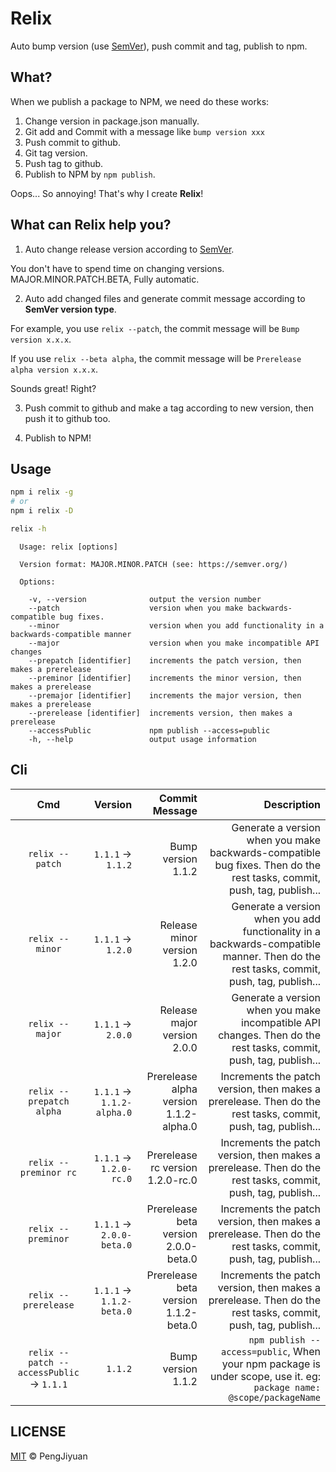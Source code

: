 # Relix
Auto bump version (use [SemVer](https://semver.org/)), push commit and tag, publish to npm.

## What?

When we publish a package to NPM, we need do these works:

1. Change version in package.json manually.
2. Git add and Commit with a message like `bump version xxx`
3. Push commit to github.
4. Git tag version.
5. Push tag to github.
6. Publish to NPM by `npm publish`.

Oops... So annoying! That's why I create **Relix**!

## What can Relix help you?

1. Auto change release version according to [SemVer](https://semver.org/).

You don't have to spend time on changing versions. MAJOR.MINOR.PATCH.BETA, Fully automatic.

2. Auto add changed files and generate commit message according to **SemVer version type**.

For example, you use `relix --patch`, the commit message will be `Bump version x.x.x`.

If you use `relix --beta alpha`, the commit message will be `Prerelease alpha version x.x.x`.

Sounds great! Right?

3. Push commit to github and make a tag according to new version, then push it to github too.

4. Publish to NPM!

## Usage

```bash
npm i relix -g
# or
npm i relix -D
```

```bash
relix -h
```

```
  Usage: relix [options]

  Version format: MAJOR.MINOR.PATCH (see: https://semver.org/)

  Options:

    -v, --version              output the version number
    --patch                    version when you make backwards-compatible bug fixes.
    --minor                    version when you add functionality in a backwards-compatible manner
    --major                    version when you make incompatible API changes
    --prepatch [identifier]    increments the patch version, then makes a prerelease
    --preminor [identifier]    increments the minor version, then makes a prerelease
    --premajor [identifier]    increments the major version, then makes a prerelease
    --prerelease [identifier]  increments version, then makes a prerelease
    --accessPublic             npm publish --access=public
    -h, --help                 output usage information
```

## Cli

| Cmd | Version | Commit Message | Description |
|:-------:|------:|------:|------:|
| `relix --patch` | `1.1.1` -> `1.1.2` | Bump version 1.1.2 | Generate a version when you make backwards-compatible bug fixes. Then do the rest tasks, commit, push, tag, publish... |
| `relix --minor` | `1.1.1` -> `1.2.0` | Release minor version 1.2.0 | Generate a version when you add functionality in a backwards-compatible manner. Then do the rest tasks, commit, push, tag, publish... |
| `relix --major` | `1.1.1` -> `2.0.0` | Release major version 2.0.0 | Generate a version when you make incompatible API changes. Then do the rest tasks, commit, push, tag, publish... | 
| `relix --prepatch alpha` | `1.1.1` -> `1.1.2-alpha.0` | Prerelease alpha version 1.1.2-alpha.0 | Increments the patch version, then makes a prerelease. Then do the rest tasks, commit, push, tag, publish... | 
| `relix --preminor rc` | `1.1.1` -> `1.2.0-rc.0` | Prerelease rc version 1.2.0-rc.0 | Increments the patch version, then makes a prerelease. Then do the rest tasks, commit, push, tag, publish... | 
| `relix --preminor` | `1.1.1` -> `2.0.0-beta.0` | Prerelease beta version 2.0.0-beta.0 | Increments the patch version, then makes a prerelease. Then do the rest tasks, commit, push, tag, publish... |
| `relix --prerelease` | `1.1.1` -> `1.1.2-beta.0` | Prerelease beta version 1.1.2-beta.0 | Increments the patch version, then makes a prerelease. Then do the rest tasks, commit, push, tag, publish... |
| `relix --patch --accessPublic` -> `1.1.1` | `1.1.2` | Bump version 1.1.2 | `npm publish --access=public`, When your npm package is under scope, use it. eg: `package name: @scope/packageName` |

## LICENSE

[MIT](./LICENSE) © PengJiyuan
